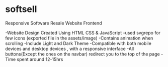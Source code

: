 # softsell
Responsive Software Resale Website Frontend

-Website Design Created Using HTML CSS & JavaScript
-used svgrepo for few icons (exported file in the assets/image)
-Contains animation when scrolling
-Include Light and Dark Theme
-Compatible with both mobile devices and desktop devices , with a responsive interface
-All buttons(Except the ones on the navbar) redirect you to the top of the page
-Time spent around 12-15hrs
